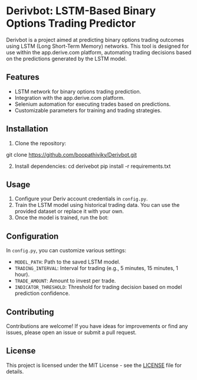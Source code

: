 # Derivbot: LSTM-Based Binary Options Trading Predictor

Derivbot is a project aimed at predicting binary options trading outcomes using LSTM (Long Short-Term Memory) networks. This tool is designed for use within the app.derive.com platform, automating trading decisions based on the predictions generated by the LSTM model.

## Features

- LSTM network for binary options trading prediction.
- Integration with the app.derive.com platform.
- Selenium automation for executing trades based on predictions.
- Customizable parameters for training and trading strategies.

## Installation

1. Clone the repository:

git clone https://github.com/boopathiviky/Derivbot.git


2. Install dependencies:
cd derivebot
pip install -r requirements.txt



## Usage

1. Configure your Deriv account credentials in `config.py`.
2. Train the LSTM model using historical trading data. You can use the provided dataset or replace it with your own.
3. Once the model is trained, run the bot:


## Configuration

In `config.py`, you can customize various settings:

- `MODEL_PATH`: Path to the saved LSTM model.
- `TRADING_INTERVAL`: Interval for trading (e.g., 5 minutes, 15 minutes, 1 hour).
- `TRADE_AMOUNT`: Amount to invest per trade.
- `INDICATOR_THRESHOLD`: Threshold for trading decision based on model prediction confidence.

## Contributing

Contributions are welcome! If you have ideas for improvements or find any issues, please open an issue or submit a pull request.

## License

This project is licensed under the MIT License - see the [LICENSE](LICENSE) file for details.

